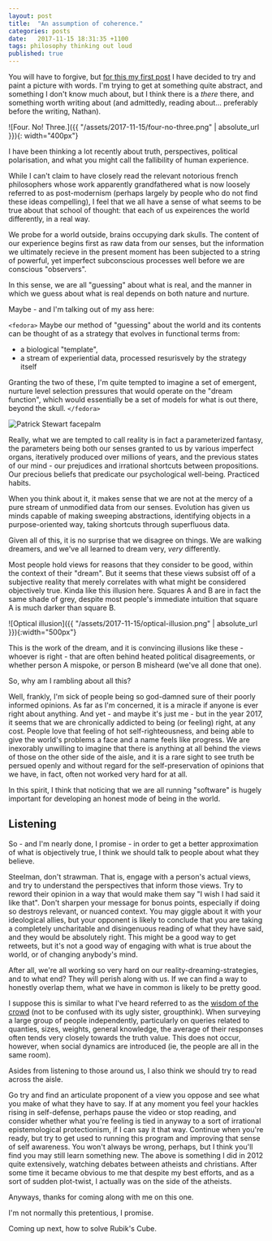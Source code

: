 ```yaml
---
layout: post
title:  "An assumption of coherence."
categories: posts
date:   2017-11-15 18:31:35 +1100
tags: philosophy thinking out loud
published: true
---
```


You will have to forgive, but [for this my first post](http://78.media.tumblr.com/tumblr_m4jbchTLRc1qcvteuo2_250.gif) I have decided to try and paint a picture with words. I'm trying to get at something quite abstract, and something I don't know much about, but I think there is a _there_ there, and something worth writing about (and admittedly, reading about... preferably before the writing, Nathan).

![Four. No! Three.]({{ "/assets/2017-11-15/four-no-three.png" | absolute_url }}){: width="400px"}

I have been thinking a lot recently about truth, perspectives, political polarisation, and what you might call the fallibility of human experience.

While I can't claim to have closely read the relevant notorious french philosophers whose work apparently grandfathered what is now loosely referred to as post-modernism (perhaps largely by people who do not find these ideas compelling), I feel that we all have a sense of what seems to be true about that school of thought: that each of us expeirences the world differently, in a real way.

We probe for a world outside, brains occupying dark skulls. The content of our experience begins first as raw data from our senses, but the information we ultimately recieve in the present moment has been subjected to a string of powerful, yet imperfect subconscious processes well before we are conscious "observers".

In this sense, we are all "guessing" about what is real, and the manner in which we guess about what is real depends on both nature and nurture.

Maybe - and I'm talking out of my ass here:

`<fedora>`
Maybe our method of "guessing" about the world and its contents can be thought of as a strategy that evolves in functional terms from:

* a biological "template",
* a stream of experiential data, processed resurisvely by the strategy itself

Granting the two of these, I'm quite tempted to imagine a set of emergent, nurture level selection pressures that would operate on the "dream function", which would essentially be a set of models for what is out there, beyond the skull.
`</fedora>`

![Patrick Stewart facepalm](http://i0.kym-cdn.com/entries/icons/original/000/000/554/facepalm.jpg)

Really, what we are tempted to call reality is in fact a parameterized fantasy, the parameters being both our senses granted to us by various imperfect organs, iteratively produced over millions of years, and the previous states of our mind - our prejudices and irrational shortcuts between propositions. Our precious beliefs that predicate our psychological well-being. Practiced habits.

When you think about it, it makes sense that we are not at the mercy of a pure stream of unmodified data from our senses. Evolution has given us minds capable of making sweeping abstractions, identifying objects in a purpose-oriented way, taking shortcuts through superfluous data.

Given all of this, it is no surprise that we disagree on things. We are walking dreamers, and we've all learned to dream very, _very_ differently.

Most people hold views for reasons that they consider to be good, within the context of their "dream". But it seems that these views subsist off of a subjective reality that merely correlates with what might be considered objectively true.
Kinda like this illusion here. Squares A and B are in fact the same shade of grey, despite most people's immediate intuition that square A is much darker than square B.

![Optical illusion]({{ "/assets/2017-11-15/optical-illusion.png" | absolute_url }}){:width="500px"}

This is the work of the dream, and it is convincing illusions like these - whoever is right - that are often behind heated political disagreements, or whether person A mispoke, or person B misheard (we've all done that one).

So, why am I rambling about all this?

Well, frankly, I'm sick of people being so god-damned sure of their poorly informed opinions. As far as I'm concerned, it is a miracle if anyone is ever right about anything.
And yet - and maybe it's just me - but in the year 2017, it seems that we are chronically addicted to being (or feeling) right, at any cost. People love that feeling of hot self-righteousness, and being able to give the world's problems a face and a name feels like progress.
We are inexorably unwilling to imagine that there is anything at all behind the views of those on the other side of the aisle, and it is a rare sight to see truth be persued openly and without regard for the self-preservation of opinions that we have, in fact, often not worked very hard for at all.

In this spirit, I think that noticing that we are all running "software" is hugely important for developing an honest mode of being in the world.

## Listening

So - and I'm nearly done, I promise - in order to get a better approximation of what is objectively true, I think we should talk to people about what they believe.

Steelman, don't strawman. That is, engage with a person's actual views, and try to understand the perspectives that inform those views.
Try to reword their opinion in a way that would make them say "I wish I had said it like that". Don't sharpen your message for bonus points, especially if doing so destroys relevant, or nuanced context. You may giggle about it with your ideological allies, but your opponent is likely to conclude that you are taking a completely uncharitable and disingenuous reading of what they have said, and they would be absolutely right.
This might be a good way to get retweets, but it's not a good way of engaging with what is true about the world, or of changing anybody's mind.

After all, we're all working so very hard on our reality-dreaming-strategies, and to what end? They will perish along with us. If we can find a way to honestly overlap them, what we have in common is likely to be pretty good.

I suppose this is similar to what I've heard referred to as the [wisdom of the crowd](https://en.wikipedia.org/wiki/Wisdom_of_the_crowd) (not to be confused with its ugly sister, groupthink).
When surveying a large group of people independently, particularly on queries related to quanties, sizes, weights, general knowledge, the average of their responses often tends very closely towards the truth value.
This does not occur, however, when social dynamics are introduced (ie, the people are all in the same room).

Asides from listening to those around us, I also think we should try to read across the aisle.

Go try and find an articulate proponent of a view you oppose and see what you make of what they have to say. If at any moment you feel your hackles rising in self-defense, perhaps pause the video or stop reading, and consider whether what you're feeling is tied in anyway to a sort of irrational epistemological protectionism, if I can say it that way. Continue when you're ready, but try to get used to running this program and improving that sense of self awareness.
You won't always be wrong, perhaps, but I think you'll find you may still learn something new. The above is something I did in 2012 quite extensively, watching debates between atheists and christians. After some time it became obvious to me that despite my best efforts, and as a sort of sudden plot-twist, I actually was on the side of the atheists.

Anyways, thanks for coming along with me on this one.

I'm not normally this pretentious, I promise.

Coming up next, how to solve Rubik's Cube.
